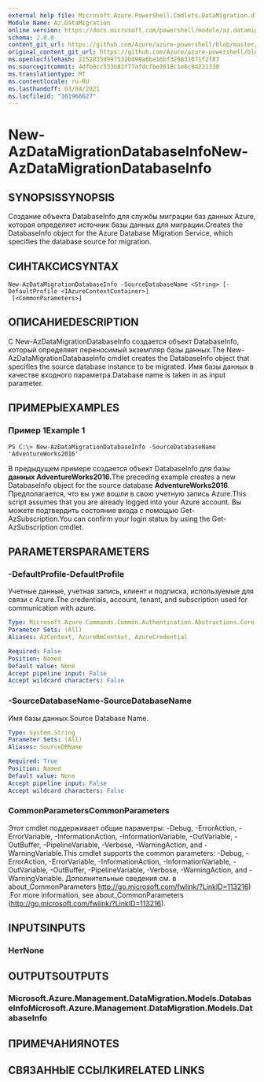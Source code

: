 ```yaml
---
external help file: Microsoft.Azure.PowerShell.Cmdlets.DataMigration.dll-Help.xml
Module Name: Az.DataMigration
online version: https://docs.microsoft.com/powershell/module/az.datamigration/New-AzDataMigrationDatabaseInfo
schema: 2.0.0
content_git_url: https://github.com/Azure/azure-powershell/blob/master/src/DataMigration/DataMigration/help/New-AzDataMigrationDatabaseInfo.md
original_content_git_url: https://github.com/Azure/azure-powershell/blob/master/src/DataMigration/DataMigration/help/New-AzDataMigrationDatabaseInfo.md
ms.openlocfilehash: 2152835d997532b490a6be16bf329831071f2f87
ms.sourcegitcommit: 4dfb0cc533b83f77afdcfbe2618c1e6c8d221330
ms.translationtype: MT
ms.contentlocale: ru-RU
ms.lasthandoff: 03/04/2021
ms.locfileid: "101966627"
---
```

# <span data-ttu-id="7dd92-101">New-AzDataMigrationDatabaseInfo</span><span class="sxs-lookup"><span data-stu-id="7dd92-101">New-AzDataMigrationDatabaseInfo</span></span>

## <span data-ttu-id="7dd92-102">SYNOPSIS</span><span class="sxs-lookup"><span data-stu-id="7dd92-102">SYNOPSIS</span></span>
<span data-ttu-id="7dd92-103">Создание объекта DatabaseInfo для службы миграции баз данных Azure, которая определяет источник базы данных для миграции.</span><span class="sxs-lookup"><span data-stu-id="7dd92-103">Creates the DatabaseInfo object for the Azure Database Migration Service, which specifies the database source for migration.</span></span>

## <span data-ttu-id="7dd92-104">СИНТАКСИС</span><span class="sxs-lookup"><span data-stu-id="7dd92-104">SYNTAX</span></span>

```
New-AzDataMigrationDatabaseInfo -SourceDatabaseName <String> [-DefaultProfile <IAzureContextContainer>]
 [<CommonParameters>]
```

## <span data-ttu-id="7dd92-105">ОПИСАНИЕ</span><span class="sxs-lookup"><span data-stu-id="7dd92-105">DESCRIPTION</span></span>
<span data-ttu-id="7dd92-106">С New-AzDataMigrationDatabaseInfo создается объект DatabaseInfo, который определяет переносимый экземпляр базы данных.</span><span class="sxs-lookup"><span data-stu-id="7dd92-106">The New-AzDataMigrationDatabaseInfo cmdlet creates the DatabaseInfo object that specifies the source database instance to be migrated.</span></span> <span data-ttu-id="7dd92-107">Имя базы данных в качестве входного параметра.</span><span class="sxs-lookup"><span data-stu-id="7dd92-107">Database name is taken in as input parameter.</span></span>

## <span data-ttu-id="7dd92-108">ПРИМЕРЫ</span><span class="sxs-lookup"><span data-stu-id="7dd92-108">EXAMPLES</span></span>

### <span data-ttu-id="7dd92-109">Пример 1</span><span class="sxs-lookup"><span data-stu-id="7dd92-109">Example 1</span></span>
```
PS C:\> New-AzDataMigrationDatabaseInfo -SourceDatabaseName 'AdventureWorks2016'
```

<span data-ttu-id="7dd92-110">В предыдущем примере создается объект DatabaseInfo для базы **данных AdventureWorks2016.**</span><span class="sxs-lookup"><span data-stu-id="7dd92-110">The preceding example creates a new DatabaseInfo object for the source database **AdventureWorks2016**.</span></span>
<span data-ttu-id="7dd92-111">Предполагается, что вы уже вошли в свою учетную запись Azure.</span><span class="sxs-lookup"><span data-stu-id="7dd92-111">This script assumes that you are already logged into your Azure account.</span></span> <span data-ttu-id="7dd92-112">Вы можете подтвердить состояние входа с помощью Get-AzSubscription.</span><span class="sxs-lookup"><span data-stu-id="7dd92-112">You can confirm your login status by using the Get-AzSubscription cmdlet.</span></span>

## <span data-ttu-id="7dd92-113">PARAMETERS</span><span class="sxs-lookup"><span data-stu-id="7dd92-113">PARAMETERS</span></span>

### <span data-ttu-id="7dd92-114">-DefaultProfile</span><span class="sxs-lookup"><span data-stu-id="7dd92-114">-DefaultProfile</span></span>
<span data-ttu-id="7dd92-115">Учетные данные, учетная запись, клиент и подписка, используемые для связи с Azure.</span><span class="sxs-lookup"><span data-stu-id="7dd92-115">The credentials, account, tenant, and subscription used for communication with azure.</span></span>

```yaml
Type: Microsoft.Azure.Commands.Common.Authentication.Abstractions.Core.IAzureContextContainer
Parameter Sets: (All)
Aliases: AzContext, AzureRmContext, AzureCredential

Required: False
Position: Named
Default value: None
Accept pipeline input: False
Accept wildcard characters: False
```

### <span data-ttu-id="7dd92-116">-SourceDatabaseName</span><span class="sxs-lookup"><span data-stu-id="7dd92-116">-SourceDatabaseName</span></span>
<span data-ttu-id="7dd92-117">Имя базы данных.</span><span class="sxs-lookup"><span data-stu-id="7dd92-117">Source Database Name.</span></span>

```yaml
Type: System.String
Parameter Sets: (All)
Aliases: SourceDBName

Required: True
Position: Named
Default value: None
Accept pipeline input: False
Accept wildcard characters: False
```

### <span data-ttu-id="7dd92-118">CommonParameters</span><span class="sxs-lookup"><span data-stu-id="7dd92-118">CommonParameters</span></span>
<span data-ttu-id="7dd92-119">Этот cmdlet поддерживает общие параметры: -Debug, -ErrorAction, -ErrorVariable, -InformationAction, -InformationVariable, -OutVariable, -OutBuffer, -PipelineVariable, -Verbose, -WarningAction, and -WarningVariable.</span><span class="sxs-lookup"><span data-stu-id="7dd92-119">This cmdlet supports the common parameters: -Debug, -ErrorAction, -ErrorVariable, -InformationAction, -InformationVariable, -OutVariable, -OutBuffer, -PipelineVariable, -Verbose, -WarningAction, and -WarningVariable.</span></span> <span data-ttu-id="7dd92-120">Дополнительные сведения см. в about_CommonParameters http://go.microsoft.com/fwlink/?LinkID=113216) .</span><span class="sxs-lookup"><span data-stu-id="7dd92-120">For more information, see about_CommonParameters (http://go.microsoft.com/fwlink/?LinkID=113216).</span></span>

## <span data-ttu-id="7dd92-121">INPUTS</span><span class="sxs-lookup"><span data-stu-id="7dd92-121">INPUTS</span></span>

### <span data-ttu-id="7dd92-122">Нет</span><span class="sxs-lookup"><span data-stu-id="7dd92-122">None</span></span>

## <span data-ttu-id="7dd92-123">OUTPUTS</span><span class="sxs-lookup"><span data-stu-id="7dd92-123">OUTPUTS</span></span>

### <span data-ttu-id="7dd92-124">Microsoft.Azure.Management.DataMigration.Models.DatabaseInfo</span><span class="sxs-lookup"><span data-stu-id="7dd92-124">Microsoft.Azure.Management.DataMigration.Models.DatabaseInfo</span></span>

## <span data-ttu-id="7dd92-125">ПРИМЕЧАНИЯ</span><span class="sxs-lookup"><span data-stu-id="7dd92-125">NOTES</span></span>

## <span data-ttu-id="7dd92-126">СВЯЗАННЫЕ ССЫЛКИ</span><span class="sxs-lookup"><span data-stu-id="7dd92-126">RELATED LINKS</span></span>

